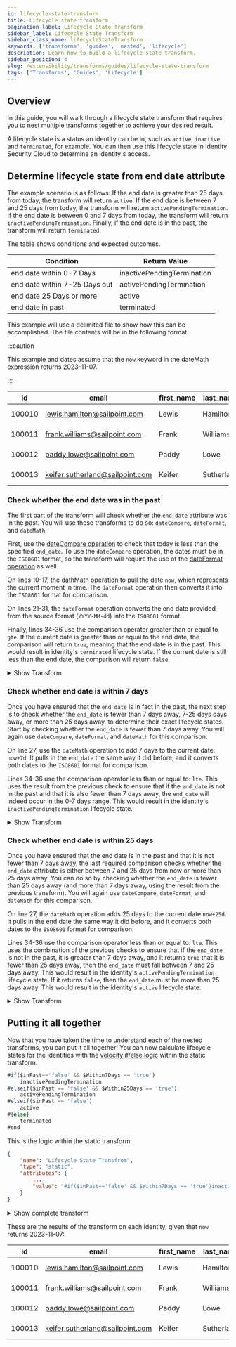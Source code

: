 ```yaml
---
id: lifecycle-state-transform
title: Lifecycle state transform
pagination_label: Lifecycle State Transform
sidebar_label: Lifecycle State Transform
sidebar_class_name: lifecycleStateTransform
keywords: ['transforms', 'guides', 'nested', 'lifecycle']
description: Learn how to build a lifecycle state transform.
sidebar_position: 4
slug: /extensibility/transforms/guides/lifecycle-state-transform
tags: ['Transforms', 'Guides', 'Lifecycle']
---
```


## Overview

In this guide, you will walk through a lifecycle state transform that requires you to nest multiple transforms together to achieve your desired result.

A lifecycle state is a status an identity can be in, such as `active`, `inactive` and `terminated`, for example. You can then use this lifecycle state in Identity Security Cloud to determine an identity's access.

## Determine lifecycle state from end date attribute

The example scenario is as follows: If the end date is greater than 25 days from today, the transform will return `active`. If the end date is between 7 and 25 days from today, the transform will return `activePendingTermination`. If the end date is between 0 and 7 days from today, the transform will return `inactivePendingTermination`. Finally, if the end date is in the past, the transform will return `terminated`.

The table shows conditions and expected outcomes.

| Condition                     | Return Value               |
| ----------------------------- | -------------------------- |
| end date within 0-7 Days      | inactivePendingTermination |
| end date within 7-25 Days out | activePendingTermination   |
| end date 25 Days or more      | active                     |
| end date in past              | terminated                 |

This example will use a delimited file to show how this can be accomplished. The file contents will be in the following format:

:::caution

This example and dates assume that the `now` keyword in the dateMath expression returns 2023-11-07.

:::

| id | email | first_name | last_name | end_date |
| --- | --- | --- | --- | --- |
| 100010 | lewis.hamilton@sailpoint.com | Lewis | Hamilton | 2023-11-01 |
| 100011 | frank.williams@sailpoint.com | Frank | Williams | 2023-11-09 |
| 100012 | paddy.lowe@sailpoint.com | Paddy | Lowe | 2023-11-25 |
| 100013 | keifer.sutherland@sailpoint.com | Keifer | Sutherland | 2023-12-25 |

### Check whether the end date was in the past

The first part of the transform will check whether the `end_date` attribute was in the past. You will use these transforms to do so: `dateCompare`, `dateFormat`, and `dateMath`.

First, use the [dateCompare operation](../operations/date-compare.md) to check that today is less than the specified `end_date`. To use the `dateCompare` operation, the dates must be in the `ISO8601` format, so the transform will require the use of the [dateFormat operation](../operations/date-format.md) as well.

On lines 10-17, the [dathMath operation](../operations/date-math.md) to pull the date `now`, which represents the current moment in time. The `dateFormat` operation then converts it into the `ISO8601` format for comparison.

On lines 21-31, the `dateFormat` operation converts the end date provided from the source format (`YYYY-MM-dd`) into the `ISO8601` format.

Finally, lines 34-36 use the comparison operator greater than or equal to `gte`. If the current date is greater than or equal to the end date, the comparison will return `true`, meaning that the end date is in the past. This would result in identity's `terminated` lifecycle state. If the current date is still less than the end date, the comparison will return `false`.

<details>
<summary>Show Transform</summary>

```json showLineNumbers
{
  "type": "static",
  "attributes": {
    "inPast": {
      "type": "dateCompare",
      "attributes": {
        "firstDate": {
          "type": "dateFormat",
          "attributes": {
            "input": {
              "type": "dateMath",
              "attributes": {
                "expression": "now"
              }
            },
            "inputFormat": "yyyy-MM-dd'T'HH:mm",
            "outputFormat": "ISO8601"
          }
        },
        "secondDate": {
          "type": "dateFormat",
          "attributes": {
            "input": {
              "type": "accountAttribute",
              "attributes": {
                "sourceName": "Example CSV",
                "attributeName": "end_date"
              }
            },
            "inputFormat": "YYYY-MM-dd",
            "outputFormat": "ISO8601"
          }
        },
        "operator": "gte",
        "positiveCondition": "true",
        "negativeCondition": "false"
      }
    },
    "value": "$inPast"
  }
}
```

</details>

### Check whether end date is within 7 days

Once you have ensured that the `end_date` is in fact in the past, the next step is to check whether the `end_date` is fewer than 7 days away, 7-25 days days away, or more than 25 days away, to determine their exact lifecycle states. Start by checking whether the `end_date` is fewer than 7 days away. You will again use `dateCompare`, `dateFormat`, and `dateMath` for this comparison.

On line 27, use the `dateMath` operation to add 7 days to the current date: `now+7d`. It pulls in the `end_date` the same way it did before, and it converts both dates to the `ISO8601` format for comparison.

Lines 34-36 use the comparison operator less than or equal to: `lte`. This uses the result from the previous check to ensure that if the `end_date` is not in the past and that it is also fewer than 7 days away, the `end_date` will indeed occur in the 0-7 days range. This would result in the identity's `inactivePendingTermination` lifecycle state.

<details>
    <summary>Show Transform</summary>

```json showLineNumbers
{
  "type": "static",
  "attributes": {
    "Within7Days": {
      "type": "dateCompare",
      "attributes": {
        "firstDate": {
          "type": "dateFormat",
          "attributes": {
            "input": {
              "type": "accountAttribute",
              "attributes": {
                "sourceName": "Example CSV",
                "attributeName": "end_date"
              }
            },
            "inputFormat": "yyyy-MM-dd",
            "outputFormat": "ISO8601"
          }
        },
        "secondDate": {
          "type": "dateFormat",
          "attributes": {
            "input": {
              "type": "dateMath",
              "attributes": {
                "expression": "now+7d"
              }
            },
            "inputFormat": "yyyy-MM-dd'T'HH:mm",
            "outputFormat": "ISO8601"
          }
        },
        "operator": "lte",
        "positiveCondition": "true",
        "negativeCondition": "false"
      }
    },
    "value": "$Within7Days"
  }
}
```

</details>

### Check whether end date is within 25 days

Once you have ensured that the end date is in the past and that it is not fewer than 7 days away, the last required comparison checks whether the `end_date` attribute is either between 7 and 25 days from now or more than 25 days away. You can do so by checking whether the `end_date` is fewer than 25 days away (and more than 7 days away, using the result from the previous transform). You will again use `dateCompare`, `dateFormat`, and `dateMath` for this comparison.

On line 27, the `dateMath` operation adds 25 days to the current date `now+25d`. It pulls in the end date the same way it did before, and it converts both dates to the `ISO8601` format for comparison.

Lines 34-36 use the comparison operator less than or equal to: `lte`. This uses the combination of the previous checks to ensure that if the `end_date` is not in the past, it is greater than 7 days away, and it returns `true` that it is fewer than 25 days away, then the `end_date` must fall between 7 and 25 days away. This would result in the identity's `activePendingTermination` lifecycle state. If it returns `false`, then the `end_date` must be more than 25 days away. This would result in the identity's `active` lifecycle state.

<details>
    <summary>Show Transform</summary>

```json showLineNumbers
{
  "type": "static",
  "attributes": {
    "Within25Days": {
      "type": "dateCompare",
      "attributes": {
        "firstDate": {
          "type": "dateFormat",
          "attributes": {
            "input": {
              "type": "accountAttribute",
              "attributes": {
                "sourceName": "Example CSV",
                "attributeName": "end_date"
              }
            },
            "inputFormat": "yyyy-MM-dd",
            "outputFormat": "ISO8601"
          }
        },
        "secondDate": {
          "type": "dateFormat",
          "attributes": {
            "input": {
              "type": "dateMath",
              "attributes": {
                "expression": "now+25d"
              }
            },
            "inputFormat": "yyyy-MM-dd'T'HH:mm",
            "outputFormat": "ISO8601"
          }
        },
        "operator": "lte",
        "positiveCondition": "true",
        "negativeCondition": "false"
      }
    },
    "value": "$Within25Days"
  }
}
```

</details>

## Putting it all together

Now that you have taken the time to understand each of the nested transforms, you can put it all together! You can now calculate lifecycle states for the identities with the [velocity if/else logic](https://velocity.apache.org/engine/1.7/user-guide.html#if-elseif-else) within the static transform.

```javascript
#if($inPast=='false' && $Within7Days == 'true')
    inactivePendingTermination
#elseif($inPast == 'false' && $Within25Days == 'true')
    activePendingTermination
#elseif($inPast == 'false')
    active
#{else}
    terminated
#end
```

This is the logic within the static transform:

```json
{
    "name": "Lifecycle State Transfrom",
    "type": "static",
    "attributes": {
        ...
        "value": "#if($inPast=='false' && $Within7Days == 'true')inactivePendingTermination#elseif($inPast == 'false' && $Within25Days == 'true')activePendingTermination#elseif($inPast == 'false')active#{else}terminated#end"
    }
}
```

<details>
    <summary>Show complete transform</summary>

```json
{
  "name": "Lifecycle State Transfrom",
  "type": "static",
  "attributes": {
    "inPast": {
      "type": "dateCompare",
      "attributes": {
        "firstDate": {
          "type": "dateFormat",
          "attributes": {
            "input": {
              "type": "dateMath",
              "attributes": {
                "expression": "now"
              }
            },
            "inputFormat": "yyyy-MM-dd'T'HH:mm",
            "outputFormat": "ISO8601"
          }
        },
        "secondDate": {
          "type": "dateFormat",
          "attributes": {
            "input": {
              "type": "accountAttribute",
              "attributes": {
                "sourceName": "Example CSV",
                "attributeName": "end_date"
              }
            },
            "inputFormat": "YYYY-MM-dd",
            "outputFormat": "ISO8601"
          }
        },
        "operator": "gte",
        "positiveCondition": "true",
        "negativeCondition": "false"
      }
    },
    "Within7Days": {
      "type": "dateCompare",
      "attributes": {
        "firstDate": {
          "type": "dateFormat",
          "attributes": {
            "input": {
              "type": "accountAttribute",
              "attributes": {
                "sourceName": "Example CSV",
                "attributeName": "end_date"
              }
            },
            "inputFormat": "yyyy-MM-dd",
            "outputFormat": "ISO8601"
          }
        },
        "secondDate": {
          "type": "dateFormat",
          "attributes": {
            "input": {
              "type": "dateMath",
              "attributes": {
                "expression": "now+7d"
              }
            },
            "inputFormat": "yyyy-MM-dd'T'HH:mm",
            "outputFormat": "ISO8601"
          }
        },
        "operator": "lte",
        "positiveCondition": "true",
        "negativeCondition": "false"
      }
    },
    "Within25Days": {
      "type": "dateCompare",
      "attributes": {
        "firstDate": {
          "type": "dateFormat",
          "attributes": {
            "input": {
              "type": "accountAttribute",
              "attributes": {
                "sourceName": "Example CSV",
                "attributeName": "end_date"
              }
            },
            "inputFormat": "yyyy-MM-dd",
            "outputFormat": "ISO8601"
          }
        },
        "secondDate": {
          "type": "dateFormat",
          "attributes": {
            "input": {
              "type": "dateMath",
              "attributes": {
                "expression": "now+25d"
              }
            },
            "inputFormat": "yyyy-MM-dd'T'HH:mm",
            "outputFormat": "ISO8601"
          }
        },
        "operator": "lte",
        "positiveCondition": "true",
        "negativeCondition": "false"
      }
    },
    "value": "#if($inPast=='false' && $Within7Days == 'true')inactivePendingTermination#elseif($inPast == 'false' && $Within25Days == 'true')activePendingTermination#elseif($inPast == 'false')active#{else}terminated#end"
  }
}
```

</details>

These are the results of the transform on each identity, given that `now` returns 2023-11-07:

| id | email | first_name | last_name | end_date | result |
| --- | --- | --- | --- | --- | --- |
| 100010 | lewis.hamilton@sailpoint.com | Lewis | Hamilton | 2023-11-01 | terminated |
| 100011 | frank.williams@sailpoint.com | Frank | Williams | 2023-11-09 | inactivePendingTermination |
| 100012 | paddy.lowe@sailpoint.com | Paddy | Lowe | 2023-11-25 | activePendingTermination |
| 100013 | keifer.sutherland@sailpoint.com | Keifer | Sutherland | 2023-12-25 | active |

